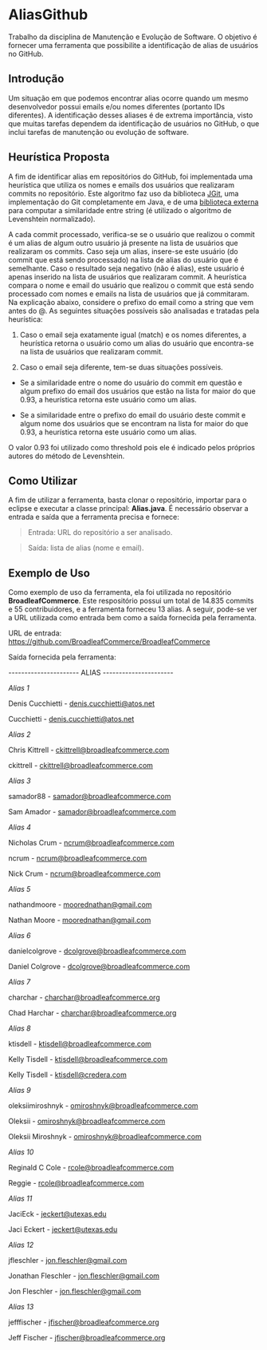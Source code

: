 # AliasGithub
Trabalho da disciplina de Manutenção e Evolução de Software. O objetivo é fornecer uma ferramenta que possibilite a identificação de alias de usuários no GitHub.

## Introdução 
Um situação em que podemos encontrar alias ocorre quando um mesmo desenvolvedor possui emails e/ou nomes diferentes (portanto IDs diferentes). A identificação desses aliases é de extrema importância, visto que muitas tarefas dependem da identificação de usuários no GitHub, o que inclui tarefas de manutenção ou evolução de software.

## Heurística Proposta
A fim de identificar alias em repositórios do GitHub, foi implementada uma heurística que utiliza os nomes e emails dos usuários que realizaram commits no repositório. Este algoritmo faz uso da biblioteca [JGit](https://github.com/eclipse/jgit), uma implementação do Git completamente em Java, e de uma [biblioteca externa](https://github.com/tdebatty/java-string-similarity) para computar a similaridade entre string (é utilizado o algoritmo de Levenshtein normalizado).

A cada commit processado, verifica-se se o usuário que realizou o commit é um alias de algum outro usuário já presente na lista de usuários que realizaram os commits. Caso seja um alias, insere-se este usuário (do commit que está sendo processado) na lista de alias do usuário que é semelhante. Caso o resultado seja negativo (não é alias), este usuário é apenas inserido na lista de usuários que realizaram commit. A heurística compara o nome e email do usuário que realizou o commit que está sendo processado com nomes e emails na lista de usuários que já commitaram. Na explicação abaixo, considere o prefixo do email como a string que vem antes do @. As seguintes situações possíveis são analisadas e tratadas pela heurística:

1. Caso o email seja exatamente igual (match) e os nomes diferentes, a heurística retorna o usuário como um alias do usuário que encontra-se na lista de usuários que realizaram commit.

2. Caso o email seja diferente, tem-se duas situações possíveis.
  
  * Se a similaridade entre o nome do usuário do commit em questão e algum prefixo do email dos usuários que estão na lista for maior do que 0.93, a heurística retorna este usuário como um alias.
  
  * Se a similaridade entre o prefixo do email do usuário deste commit e algum nome dos usuários que se encontram na lista for maior do que 0.93, a heurística retorna este usuário como um alias.
  
O valor 0.93 foi utilizado como threshold pois ele é indicado pelos próprios autores do método de Levenshtein.

## Como Utilizar
A fim de utilizar a ferramenta, basta clonar o repositório, importar para o eclipse e executar a classe principal: **Alias.java**. É necessário observar a entrada e saída que a ferramenta precisa e fornece:

> Entrada: URL do repositório a ser analisado.

> Saída: lista de alias (nome e email).

## Exemplo de Uso
Como exemplo de uso da ferramenta, ela foi utilizada no repositório **BroadleafCommerce**. Este respositório possui um total de 14.835 commits e 55 contribuidores, e a ferramenta forneceu 13 alias. A seguir, pode-se ver a URL utilizada como entrada bem como a saída fornecida pela ferramenta.

URL de entrada: https://github.com/BroadleafCommerce/BroadleafCommerce

Saída fornecida pela ferramenta:

---------------------- ALIAS ----------------------

_Alias 1_

Denis Cucchietti - denis.cucchietti@atos.net

Cucchietti - denis.cucchietti@atos.net

_Alias 2_

Chris Kittrell - ckittrell@broadleafcommerce.com

ckittrell - ckittrell@broadleafcommerce.com

_Alias 3_

samador88 - samador@broadleafcommerce.com

Sam Amador - samador@broadleafcommerce.com

_Alias 4_

Nicholas Crum - ncrum@broadleafcommerce.com

ncrum - ncrum@broadleafcommerce.com

Nick Crum - ncrum@broadleafcommerce.com

_Alias 5_

nathandmoore - moorednathan@gmail.com

Nathan Moore - moorednathan@gmail.com

_Alias 6_

danielcolgrove - dcolgrove@broadleafcommerce.com

Daniel Colgrove - dcolgrove@broadleafcommerce.com

_Alias 7_

charchar - charchar@broadleafcommerce.org

Chad Harchar - charchar@broadleafcommerce.org

_Alias 8_

ktisdell - ktisdell@broadleafcommerce.com

Kelly Tisdell - ktisdell@broadleafcommerce.com

Kelly Tisdell - ktisdell@credera.com

_Alias 9_

oleksiimiroshnyk - omiroshnyk@broadleafcommerce.com

Oleksii - omiroshnyk@broadleafcommerce.com

Oleksii Miroshnyk - omiroshnyk@broadleafcommerce.com

_Alias 10_

Reginald C Cole - rcole@broadleafcommerce.com

Reggie - rcole@broadleafcommerce.com

_Alias 11_

JaciEck - jeckert@utexas.edu

Jaci Eckert - jeckert@utexas.edu

_Alias 12_

jfleschler - jon.fleschler@gmail.com

Jonathan Fleschler - jon.fleschler@gmail.com

Jon Fleschler - jon.fleschler@gmail.com

_Alias 13_

jefffischer - jfischer@broadleafcommerce.org

Jeff Fischer - jfischer@broadleafcommerce.org



